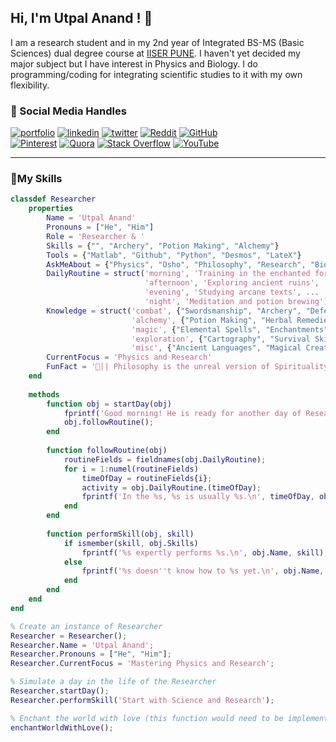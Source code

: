 ## Hi, I'm Utpal Anand ! 👋

I am a research student and in my 2nd year of Integrated BS-MS (Basic Sciences) dual degree course at [IISER PUNE](https://www.iiserpune.ac.in/).
I haven't yet decided my major subject but I have interest in Physics and Biology.
I do programming/coding for integrating scientific studies to it with my own flexibility.<br>




### 🔗 Social Media Handles
[![portfolio](https://img.shields.io/badge/my_portfolio-000?style=for-the-badge&logo=ko-fi&logoColor=white)](https://theutpalanand.github.io/) 
[![linkedin](https://img.shields.io/badge/linkedin-0A66C2?style=for-the-badge&logo=linkedin&logoColor=white)](https://linkedin.com/in/theutpalanand)
[![twitter](https://img.shields.io/badge/twitter-1DA1F2?style=for-the-badge&logo=twitter&logoColor=white)](https://x.com/theutpalanand)
[![Reddit](https://img.shields.io/badge/Reddit-FF4500?style=for-the-badge&logo=reddit&logoColor=white)](https://reddit.com/user/theutpalanand)
[![GitHub](https://img.shields.io/badge/GitHub-%23121011.svg?style=for-the-badge&logo=github&logoColor=white)](https://github.com/theutpalanand)<br>
[![Pinterest](https://img.shields.io/badge/Pinterest-%23E60023.svg?style=for-the-badge&logo=Pinterest&logoColor=white)](https://in.pinterest.com/theutpalanand/)
[![Quora](https://img.shields.io/badge/Quora-%23B92B27.svg?style=for-the-badge&logo=Quora&logoColor=white)](https://quora.com/profile/TheUtpalAnand)
[![Stack Overflow](https://img.shields.io/badge/-Stackoverflow-FE7A16?style=for-the-badge&logo=stack-overflow&logoColor=white)](https://stackoverflow.com/users/26378845/theutpalanand)
[![YouTube](https://img.shields.io/badge/Youtube-FF0000?style=for-the-badge&logo=YouTube&logoColor=white)](https://www.youtube.com/@theutpalanand)

---

### 🔗My Skills
```Matlab
classdef Researcher
    properties
        Name = 'Utpal Anand'
        Pronouns = ["He", "Him"]
        Role = 'Researcher & '
        Skills = {"", "Archery", "Potion Making", "Alchemy"}
        Tools = {"Matlab", "Github", "Python", "Desmos", "LateX"}
        AskMeAbout = {"Physics", "Osho", "Philosophy", "Research", "Biology"}
        DailyRoutine = struct('morning', 'Training in the enchanted forest', ...
                              'afternoon', 'Exploring ancient ruins', ...
                              'evening', 'Studying arcane texts', ...
                              'night', 'Meditation and potion brewing')
        Knowledge = struct('combat', {"Swordsmanship", "Archery", "Defense Tactics"}, ...
                           'alchemy', {"Potion Making", "Herbal Remedies", "Transmutation"}, ...
                           'magic', {"Elemental Spells", "Enchantments", "Illusions"}, ...
                           'exploration', {"Cartography", "Survival Skills", "Mystic Compass Usage"}, ...
                           'misc', {"Ancient Languages", "Magical Creatures"})
        CurrentFocus = 'Physics and Research'
        FunFact = '🔮|| Philosophy is the unreal version of Spirituality ||🔮'
    end
    
    methods
        function obj = startDay(obj)
            fprintf('Good morning! He is ready for another day of Research!\n', obj.Name);
            obj.followRoutine();
        end
        
        function followRoutine(obj)
            routineFields = fieldnames(obj.DailyRoutine);
            for i = 1:numel(routineFields)
                timeOfDay = routineFields{i};
                activity = obj.DailyRoutine.(timeOfDay);
                fprintf('In the %s, %s is usually %s.\n', timeOfDay, obj.Name, activity);
            end
        end
        
        function performSkill(obj, skill)
            if ismember(skill, obj.Skills)
                fprintf('%s expertly performs %s.\n', obj.Name, skill);
            else
                fprintf('%s doesn''t know how to %s yet.\n', obj.Name, skill);
            end
        end
    end
end

% Create an instance of Researcher
Researcher = Researcher();
Researcher.Name = 'Utpal Anand';
Researcher.Pronouns = ["He", "Him"];
Researcher.CurrentFocus = 'Mastering Physics and Research';

% Simulate a day in the life of the Researcher
Researcher.startDay();
Researcher.performSkill('Start with Science and Research');

% Enchant the world with love (this function would need to be implemented)
enchantWorldWithLove();
```
